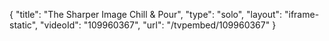 {
    "title": "The Sharper Image Chill &amp; Pour",
    "type": "solo",
    "layout": "iframe-static",
    "videoId": "109960367",
    "url": "\/tvpembed\/109960367"
}